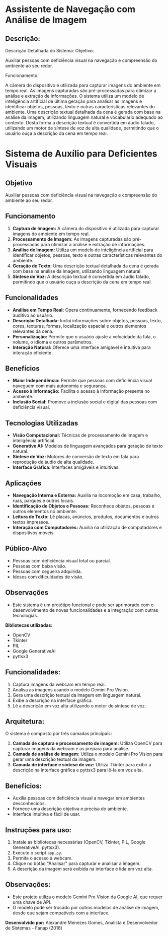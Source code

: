 # Assistente de Navegação com Análise de Imagem

## Descrição:


Descrição Detalhada do Sistema:
Objetivo:

Auxiliar pessoas com deficiência visual na navegação e compreensão do ambiente ao seu redor.

Funcionamento:

A câmera do dispositivo é utilizada para capturar imagens do ambiente em tempo real. As imagens capturadas são pré-processadas para otimizar a análise e extração de informações. O sistema utiliza um modelo de inteligência artificial de última geração para analisar as imagens e identificar objetos, pessoas, texto e outras características relevantes do ambiente. Uma descrição textual detalhada da cena é gerada com base na análise da imagem, utilizando linguagem natural e vocabulário adequado ao contexto. Desta forma a descrição textual é convertida em áudio falado, utilizando um motor de síntese de voz de alta qualidade, permitindo que o usuário ouça a descrição da cena em tempo real.

# Sistema de Auxílio para Deficientes Visuais

## Objetivo

Auxiliar pessoas com deficiência visual na navegação e compreensão do ambiente ao seu redor.

## Funcionamento

1. **Captura de Imagem:** A câmera do dispositivo é utilizada para capturar imagens do ambiente em tempo real.
2. **Processamento de Imagem:** As imagens capturadas são pré-processadas para otimizar a análise e extração de informações.
3. **Análise de Imagem:** Utiliza um modelo de inteligência artificial para identificar objetos, pessoas, texto e outras características relevantes do ambiente.
4. **Geração de Texto:** Uma descrição textual detalhada da cena é gerada com base na análise da imagem, utilizando linguagem natural.
5. **Síntese de Voz:** A descrição textual é convertida em áudio falado, permitindo que o usuário ouça a descrição da cena em tempo real.

## Funcionalidades

- **Análise em Tempo Real:** Opera continuamente, fornecendo feedback auditivo ao usuário.
- **Descrição Detalhada:** Inclui informações sobre objetos, pessoas, texto, cores, texturas, formas, localização espacial e outros elementos relevantes da cena.
- **Personalização:** Permite que o usuário ajuste a velocidade da fala, o volume, o idioma e outros parâmetros.
- **Interação Natural:** Oferece uma interface amigável e intuitiva para interação eficiente.

## Benefícios

- **Maior Independência:** Permite que pessoas com deficiência visual naveguem com mais autonomia e segurança.
- **Acesso à Informação:** Facilita o acesso à informação presente no ambiente.
- **Inclusão Social:** Promove a inclusão social e digital das pessoas com deficiência visual.

## Tecnologias Utilizadas

- **Visão Computacional:** Técnicas de processamento de imagem e inteligência artificial.
- **Generative AI:** Modelos de linguagem avançados para geração de texto natural.
- **Síntese de Voz:** Motores de conversão de texto em fala para reprodução de áudio de alta qualidade.
- **Interface Gráfica:** Interfaces amigáveis e intuitivas.

## Aplicações

- **Navegação Interna e Externa:** Auxilia na locomoção em casa, trabalho, ruas, parques e outros locais.
- **Identificação de Objetos e Pessoas:** Reconhece objetos, pessoas e outros elementos no ambiente.
- **Leitura de Texto:** Lê placas, anúncios, produtos, documentos e outros textos impressos.
- **Interação com Computadores:** Auxilia na utilização de computadores e dispositivos móveis.

## Público-Alvo

- Pessoas com deficiência visual total ou parcial.
- Pessoas com baixa visão.
- Pessoas com cegueira adquirida.
- Idosos com dificuldades de visão.

## Observações

- Este sistema é um protótipo funcional e pode ser aprimorado com o desenvolvimento de novas funcionalidades e a integração com outras tecnologias.
  
**Bibliotecas utilizadas:**
- OpenCV
- Tkinter
- PIL
- Google GenerativeAI
- pyttsx3

## Funcionalidades:
1. Captura imagens da webcam em tempo real.
2. Analisa as imagens usando o modelo Gemini Pro Vision.
3. Gera uma descrição textual da imagem em linguagem natural.
4. Exibe a descrição na interface gráfica.
5. Lê a descrição em voz alta utilizando o motor de síntese de voz.

## Arquitetura:
O sistema é composto por três camadas principais:
1. **Camada de captura e processamento de imagem:** Utiliza OpenCV para capturar imagens da webcam e as prepara para análise.
2. **Camada de análise de imagem:** Utiliza o modelo Gemini Pro Vision para gerar uma descrição textual da imagem.
3. **Camada de interface e síntese de voz:** Utiliza Tkinter para exibir a descrição na interface gráfica e pyttsx3 para lê-la em voz alta.

## Benefícios:
- Auxilia pessoas com deficiência visual a navegar em ambientes desconhecidos.
- Fornece uma descrição objetiva e precisa do ambiente.
- Interface intuitiva e fácil de usar.

## Instruções para uso:
1. Instale as bibliotecas necessárias (OpenCV, Tkinter, PIL, Google GenerativeAI, pyttsx3).
2. Execute o script `app.py`.
3. Permita o acesso à webcam.
4. Clique no botão "Analisar" para capturar e analisar a imagem.
5. A descrição da imagem será exibida na interface e lida em voz alta.

## Observações:
- Este projeto utiliza o modelo Gemini Pro Vision da Google AI, que requer uma chave de API.
- O modelo pode ser trocado por outros modelos de análise de imagem, desde que sejam compatíveis com a interface.

**Desenvolvido por:** Alexandre Menezes Gomes, Analista e Desenvolvedor de Sistemas - Fanap (2018)
